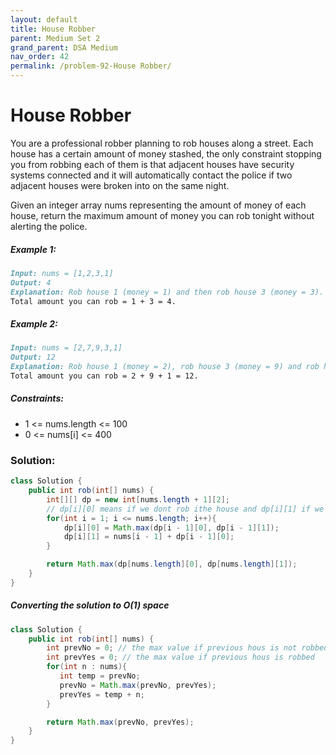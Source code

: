 ```yaml
---
layout: default
title: House Robber
parent: Medium Set 2
grand_parent: DSA Medium
nav_order: 42
permalink: /problem-92-House Robber/
---
```

# House Robber
You are a professional robber planning to rob houses along a street. Each house has a certain amount of money stashed, the only constraint stopping you from robbing each of them is that adjacent houses have security systems connected and it will automatically contact the police if two adjacent houses were broken into on the same night.

Given an integer array nums representing the amount of money of each house, return the maximum amount of money you can rob tonight without alerting the police.

##### Example 1:
```markdown
Input: nums = [1,2,3,1]
Output: 4
Explanation: Rob house 1 (money = 1) and then rob house 3 (money = 3).
Total amount you can rob = 1 + 3 = 4.
```
##### Example 2:
```markdown
Input: nums = [2,7,9,3,1]
Output: 12
Explanation: Rob house 1 (money = 2), rob house 3 (money = 9) and rob house 5 (money = 1).
Total amount you can rob = 2 + 9 + 1 = 12.
```
##### Constraints:
* 1 <= nums.length <= 100
* 0 <= nums[i] <= 400

### Solution:
```java
class Solution {
    public int rob(int[] nums) {
        int[][] dp = new int[nums.length + 1][2];
        // dp[i][0] means if we dont rob ithe house and dp[i][1] if we rob ith house 
        for(int i = 1; i <= nums.length; i++){
            dp[i][0] = Math.max(dp[i - 1][0], dp[i - 1][1]);
            dp[i][1] = nums[i - 1] + dp[i - 1][0];
        }

        return Math.max(dp[nums.length][0], dp[nums.length][1]);
    }
}
```
##### Converting the solution to O(1) space
```java
class Solution {
    public int rob(int[] nums) {
        int prevNo = 0; // the max value if previous hous is not robbed 
        int prevYes = 0; // the max value if previous hous is robbed 
        for(int n : nums){
           int temp = prevNo;
           prevNo = Math.max(prevNo, prevYes);
           prevYes = temp + n;
        }

        return Math.max(prevNo, prevYes);
    }
}
```

